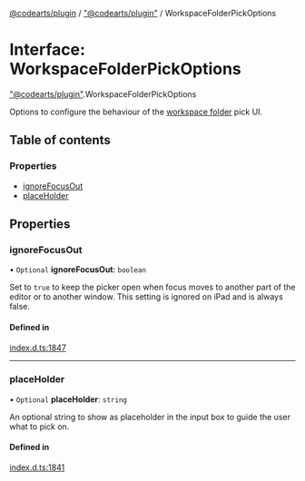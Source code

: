 [@codearts/plugin](../README.md) / ["@codearts/plugin"](../modules/_codearts_plugin_.md) / WorkspaceFolderPickOptions

# Interface: WorkspaceFolderPickOptions

["@codearts/plugin"](../modules/_codearts_plugin_.md).WorkspaceFolderPickOptions

Options to configure the behaviour of the [workspace folder](codearts_plugin_.WorkspaceFolder.md) pick UI.

## Table of contents

### Properties

- [ignoreFocusOut](codearts_plugin_.WorkspaceFolderPickOptions.md#ignorefocusout)
- [placeHolder](codearts_plugin_.WorkspaceFolderPickOptions.md#placeholder)

## Properties

### ignoreFocusOut

• `Optional` **ignoreFocusOut**: `boolean`

Set to `true` to keep the picker open when focus moves to another part of the editor or to another window.
This setting is ignored on iPad and is always false.

#### Defined in

[index.d.ts:1847](https://github.com/huaweicloud/cloudide-plugin-api/blob/a055dd0/index.d.ts#L1847)

___

### placeHolder

• `Optional` **placeHolder**: `string`

An optional string to show as placeholder in the input box to guide the user what to pick on.

#### Defined in

[index.d.ts:1841](https://github.com/huaweicloud/cloudide-plugin-api/blob/a055dd0/index.d.ts#L1841)
